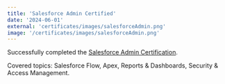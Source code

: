 ```yaml
---
title: 'Salesforce Admin Certified'
date: '2024-06-01'
external: 'certificates/images/salesforceAdmin.png'
image: '/certificates/images/salesforceAdmin.png'
---
```


Successfully completed the [Salesforce Admin Certification](https://www.salesforce.com/trailblazer/ojas27).

Covered topics: Salesforce Flow, Apex, Reports & Dashboards, Security & Access Management.
